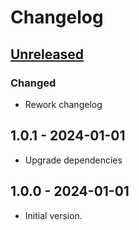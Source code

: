 # Changelog

## [Unreleased]

### Changed

- Rework changelog

## 1.0.1 - 2024-01-01

- Upgrade dependencies

## 1.0.0 - 2024-01-01

- Initial version.

[Unreleased]: https://github.com/inlavigo/gg_cli_cc/compare/1.0.1...HEAD
